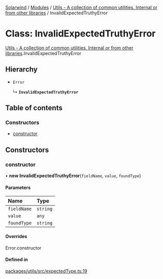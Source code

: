 [Solarwind](../README.md) / [Modules](../modules.md) / [Utils - A collection of common utilities. Internal or from other libraries](../modules/Utils___A_collection_of_common_utilities__Internal_or_from_other_libraries.md) / InvalidExpectedTruthyError

# Class: InvalidExpectedTruthyError

[Utils - A collection of common utilities. Internal or from other libraries](../modules/Utils___A_collection_of_common_utilities__Internal_or_from_other_libraries.md).InvalidExpectedTruthyError

## Hierarchy

- `Error`

  ↳ **`InvalidExpectedTruthyError`**

## Table of contents

### Constructors

- [constructor](Utils___A_collection_of_common_utilities__Internal_or_from_other_libraries.InvalidExpectedTruthyError.md#constructor)

## Constructors

### constructor

• **new InvalidExpectedTruthyError**(`fieldName`, `value`, `foundType`)

#### Parameters

| Name | Type |
| :------ | :------ |
| `fieldName` | `string` |
| `value` | `any` |
| `foundType` | `string` |

#### Overrides

Error.constructor

#### Defined in

[packages/utils/src/expectedType.ts:19](https://github.com/antoniopresto/darch/blob/c5cd1c8/packages/utils/src/expectedType.ts#L19)
